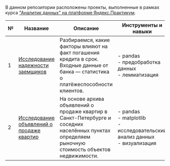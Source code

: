 В данном репозитории расположены проекты, выполненные в рамках курса ["Аналитик данных" на платформе Яндекс.Практикум](https://practicum.yandex.ru/data-analyst/).

| № | Название | Описание | Инструменты и навыки |
|---|---|---|---|
|1              |[Исследование надежности заемщиков]()|Разбираемся, какие факторы влияют на факт погашения кредита в срок. Входные данные от банка — статистика о платёжеспособности клиентов.| - pandas</br>- предобработка данных</br>- лемматизация |
|2              |[Исследование объявлений о продаже квартир]()| На основе архива объявлений о продаже квартир в Санкт-Петербурге и соседних населённых пунктах определяем рыночную стоимость объектов недвижимости.| - pandas</br>- matplotlib</br>- исследовательский анализ данных</br>- визуализация |
